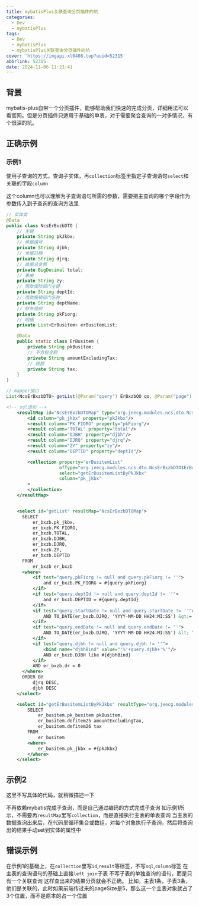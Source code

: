 ```yaml
---
title: mybatisPlus关联查询分页插件的坑
categories:
  - Dev
  - mybatisPlus
tags:
  - Dev
  - mybatisPlus
  - mybatisPlus关联查询分页插件的坑
cover: 'https://imgapi.xl0408.top?uuid=52315'
abbrlink: 52315
date: 2024-11-06 11:23:41
---
```


## 背景

mybatis-plus自带一个分页插件，能够帮助我们快速的完成分页，详细用法可以看官网。但是分页插件只适用于基础的单表，对于需要聚合查询的一对多情况，有个很深的坑。

## 正确示例

### 示例1

使用子查询的方式，查询子实体，再`collection`标签里指定子查询语句`select`和关联的字段`column`

这个column也可以理解为子查询语句所需的参数，需要把主查询的哪个字段作为参数传入到子查询的查询方法里

```java
// 实体类
@Data
public class NcsErBxzbDTO {
    // 主键
    private String pkJkbx;
    // 单据编号
    private String djbh;
    // 单据日期
    private String djrq;
    // 单据总金额
    private BigDecimal total;
    // 事由
    private String zy;
    // 借款保险部门主键
    private String deptId;
    // 借款报销部门名称
    private String deptName;
    // 财务组织
    private String pkFiorg;
    // 明细
    private List<ErBusitem> erBusitemList;

    @Data
    public static class ErBusitem {
        private String pkBusitem;
        // 不含税金额
        private String amountExcludingTax;
        // 税额
        private String tax;
    }
}

```

```java
// mapper接口
List<NcsErBxzbDTO> getList(@Param("query") ErBxzbQO qo, @Param("page") IPage<NcsErBxzbDTO> page);
```

```xml
<!-- sql语句 -->
    <resultMap id="NcsErBxzbDTOMap" type="org.jeecg.modules.ncs.dto.NcsErBxzbDTO">
        <id column="pk_jkbx" property="pkJkbx"/>
        <result column="PK_FIORG" property="pkFiorg"/>
        <result column="TOTAL" property="total"/>
        <result column="DJBH" property="djbh"/>
        <result column="DJRQ" property="djrq"/>
        <result column="ZY" property="zy"/>
        <result column="DEPTID" property="deptId"/>

        <collection property="erBusitemList"
                    ofType="org.jeecg.modules.ncs.dto.NcsErBxzbDTO$ErBusitem"
                    select="getErBusitemListByPkJkbx"
                    column="pk_jkbx"
        >
        </collection>
    </resultMap>


    <select id="getList" resultMap="NcsErBxzbDTOMap">
      SELECT
          er_bxzb.pk_jkbx,
          er_bxzb.PK_FIORG,
          er_bxzb.TOTAL,
          er_bxzb.DJBH,
          er_bxzb.DJRQ,
          er_bxzb.ZY,
          er_bxzb.DEPTID
      FROM
          er_bxzb er_bxzb
      <where>
          <if test="query.pkFiorg != null and query.pkFiorg != ''">
              and er_bxzb.PK_FIORG = #{query.pkFiorg}
          </if>
          <if test="query.deptId != null and query.deptId != ''">
              and er_bxzb.DEPTID = #{query.deptId}
          </if>
          <if test="query.startDate != null and query.startDate != ''">
              AND TO_DATE(er_bxzb.DJRQ, 'YYYY-MM-DD HH24:MI:SS') &gt;= TO_DATE(#{query.startDate}, 'YYYY-MM-DD')
          </if>
          <if test="query.endDate != null and query.endDate != ''">
              AND TO_DATE(er_bxzb.DJRQ, 'YYYY-MM-DD HH24:MI:SS') &lt; TO_DATE(#{query.endDate}, 'YYYY-MM-DD') + 1
          </if>
          <if test="query.djbh != null and query.djbh != ''">
              <bind name="djbhBind" value="'%'+query.djbh+'%'"/>
              AND er_bxzb.DJBH like #{djbhBind}
          </if>
          AND er_bxzb.dr = 0
      </where>
      ORDER BY
          djrq DESC,
          djbh DESC
    </select>

    <select id="getErBusitemListByPkJkbx" resultType="org.jeecg.modules.ncs.dto.NcsErBxzbDTO$ErBusitem">
        SELECT
            er_busitem.pk_busitem pkBusitem,
            er_busitem.defitem25 amountExcludingTax,
            er_busitem.defitem26 tax
        FROM
            er_busitem
        <where>
            er_busitem.pk_jkbx = #{pkJkbx}
        </where>
    </select>
```

## 示例2

这里不写具体的代码，就稍微描述一下

不再依赖mybatis完成子查询，而是自己通过编码的方式完成子查询
如示例1所示，不需要再`resultMap`里写`collection`，而是直接执行主表的单表查询
当主表的数据查询出来后，在代码里循环集合或数组，对每个对象执行子查询，然后将查询出的结果手动set到实体的属性中

## 错误示例

在示例1的基础上，在`collection`里写`id`,`result`等标签，不写`sql`,`column`标签
在主表的查询语句的基础上直接`left join`子表
不写子表的单独查询的语句，而是只有一个关联查询
这样查出来的结果分页就会不正确。
比如，主表1条，子表3条，他们是关联的，此时如果前端传过来的pageSize是5，那么这一个主表对象就占了3个位置，而不是原本的占一个位置
